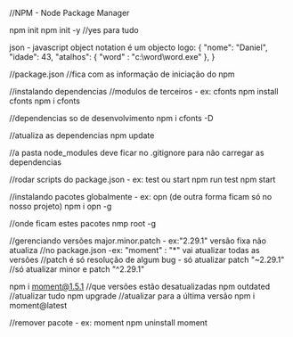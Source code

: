 //NPM - Node Package Manager

npm init
npm init -y //yes para tudo

json - javascript object notation
é um objecto logo:
{
	"nome": "Daniel",
	"idade": 43,
	"atalhos": {
		"word" : "c:\word\word.exe"
	},
}

//package.json
//fica com as informação de iniciação do npm

//instalando dependencias
//modulos de terceiros - ex: cfonts
npm install cfonts
npm i cfonts

//dependencias so de desenvolvimento
npm i cfonts -D

//atualiza as dependencias
npm update

//a pasta node_modules deve ficar no .gitignore para não carregar as dependencias

//rodar scripts do package.json - ex: test ou start
npm run test
npm start

//instalando pacotes globalmente - ex: opn (de outra forma ficam só no nosso projeto)
npm i opn -g

//onde ficam estes pacotes
nmp root -g

//gerenciando versões major.minor.patch - ex:"2.29.1" versão fixa não atualiza
//no package.json -ex: "moment" : "*" vai atualizar todas as versões
//patch é só resolução de algum bug - só atualizar patch "~2.29.1"
//só atualizar minor e patch "^2.29.1"

npm i moment@1.5.1
//que versões estão desatualizadas
npm outdated
//atualizar tudo
npm upgrade
//atualizar para a última versão
npm i moment@latest

//remover pacote - ex: moment
npm uninstall moment